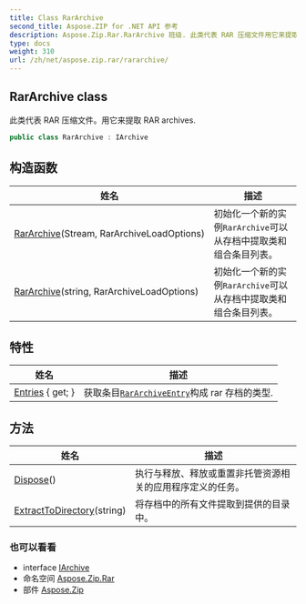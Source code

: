 ```yaml
---
title: Class RarArchive
second_title: Aspose.ZIP for .NET API 参考
description: Aspose.Zip.Rar.RarArchive 班级. 此类代表 RAR 压缩文件用它来提取 RAR archives.
type: docs
weight: 310
url: /zh/net/aspose.zip.rar/rararchive/
---
```

## RarArchive class

此类代表 RAR 压缩文件。用它来提取 RAR archives.

```csharp
public class RarArchive : IArchive
```

## 构造函数

| 姓名 | 描述 |
| --- | --- |
| [RarArchive](rararchive/#constructor)(Stream, RarArchiveLoadOptions) | 初始化一个新的实例`RarArchive`可以从存档中提取类和组合条目列表。 |
| [RarArchive](rararchive/#constructor_1)(string, RarArchiveLoadOptions) | 初始化一个新的实例`RarArchive`可以从存档中提取类和组合条目列表。 |

## 特性

| 姓名 | 描述 |
| --- | --- |
| [Entries](../../aspose.zip.rar/rararchive/entries/) { get; } | 获取条目[`RarArchiveEntry`](../rararchiveentry/)构成 rar 存档的类型. |

## 方法

| 姓名 | 描述 |
| --- | --- |
| [Dispose](../../aspose.zip.rar/rararchive/dispose/)() | 执行与释放、释放或重置非托管资源相关的应用程序定义的任务。 |
| [ExtractToDirectory](../../aspose.zip.rar/rararchive/extracttodirectory/#extracttodirectory)(string) | 将存档中的所有文件提取到提供的目录中。 |

### 也可以看看

* interface [IArchive](../../aspose.zip/iarchive/)
* 命名空间 [Aspose.Zip.Rar](../../aspose.zip.rar/)
* 部件 [Aspose.Zip](../../)


